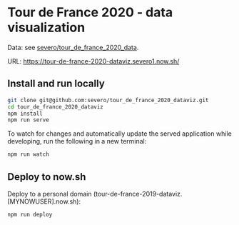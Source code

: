 # Tour de France 2020 - data visualization

Data: see
[severo/tour_de_france_2020_data](https://github.com/severo/tour_de_france_2020_data).

URL: https://tour-de-france-2020-dataviz.severo1.now.sh/

## Install and run locally

```bash
git clone git@github.com:severo/tour_de_france_2020_dataviz.git
cd tour_de_france_2020_dataviz
npm install
npm run serve
```

To watch for changes and automatically update the served application while
developing, run the following in a new terminal:

```bash
npm run watch
```

## Deploy to now.sh

Deploy to a personal domain (tour-de-france-2019-dataviz.[MYNOWUSER].now.sh):

```bash
npm run deploy
```

